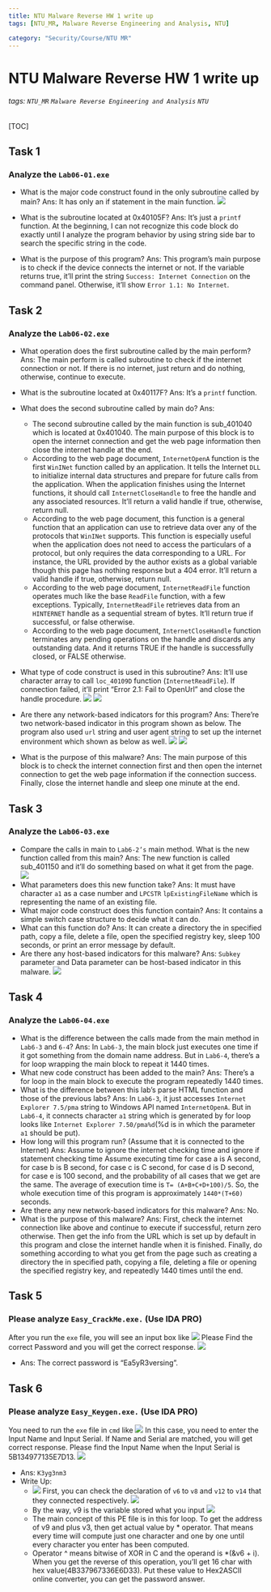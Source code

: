 ```yaml
---
title: NTU Malware Reverse HW 1 write up
tags: [NTU_MR, Malware Reverse Engineering and Analysis, NTU]

category: "Security/Course/NTU MR"
---
```


# NTU Malware Reverse HW 1 write up
###### tags: `NTU_MR` `Malware Reverse Engineering and Analysis` `NTU`
[TOC]


## Task 1

### Analyze the `Lab06-01.exe`
* What is the major code construct found in the only subroutine called by main?
Ans: It has only an if statement in the main function.
![](https://imgur.com/JZiz0BC.png)

* What is the subroutine located at 0x40105F?
Ans: It’s just a `printf` function. At the beginning, I can not recognize this code block do exactly until I analyze the program behavior by using string side bar to search the specific string in the code.

* What is the purpose of this program?
Ans: This program’s main purpose is to check if the device connects the internet or not. If the variable returns true, it’ll print the string `Success: Internet Connection` on the command panel. Otherwise, it’ll show `Error 1.1: No Internet`.

## Task 2

### Analyze the `Lab06-02.exe`
* What operation does the first subroutine called by the main perform?
Ans: The main perform is called subroutine to check if the internet connection or not. If there is no internet, just return and do nothing, otherwise, continue to execute.

* What is the subroutine located at 0x40117F?
Ans: It’s a `printf` function.

* What does the second subroutine called by main do?
Ans: 
    * The second subroutine called by the main function is sub_401040 which is located at 0x401040. The main purpose of this block is to open the internet connection and get the web page information then close the internet handle at the end.
    * According to the web page document, `InternetOpenA` function is the first `WinINet` function called by an application. It tells the Internet `DLL` to initialize internal data structures and prepare for future calls from the application. When the application finishes using the Internet functions, it should call `InternetCloseHandle` to free the handle and any associated resources. It’ll return a valid handle if true, otherwise, return null.
    * According to the web page document, this function is a general function that an application can use to retrieve data over any of the protocols that `WinINet` supports. This function is especially useful when the application does not need to access the particulars of a protocol, but only requires the data corresponding to a URL. For instance, the URL provided by the author exists as a global variable though this page has nothing response but a 404 error. It’ll return a valid handle if true, otherwise, return null.
    * According to the web page document, `InternetReadFile` function operates much like the base `ReadFile` function, with a few exceptions. Typically, `InternetReadFile` retrieves data from an `HINTERNET` handle as a sequential stream of bytes. It’ll return true if successful, or false otherwise.
    * According to the web page document, `InternetCloseHandle` function terminates any pending operations on the handle and discards any outstanding data. And it returns TRUE if the handle is successfully closed, or FALSE otherwise.
    
* What type of code construct is used in this subroutine?
Ans: It’ll use character array to call `loc_40109D` function (`InternetReadFile`). If connection failed, it’ll print “Error 2.1: Fail to OpenUrl” and close the handle procedure.
![](https://imgur.com/srwCZI9.png)
![](https://imgur.com/HxuA1cB.png)

* Are there any network-based indicators for this program?
Ans: There’re two network-based indicator in this program shown as below. The program also used `url` string and user agent string to set up the internet environment which shown as below as well.
![](https://imgur.com/v39bOOb.png)
![](https://imgur.com/DCDMFOY.png)

* What is the purpose of this malware?
Ans: The main purpose of this block is to check the internet connection first and then open the internet connection to get the web page information if the connection success. Finally, close the internet handle and sleep one minute at the end.


## Task 3

### Analyze the `Lab06-03.exe`
* Compare the calls in main to `Lab6-2’s` main method. What is the new function called from this main?
Ans: The new function is called sub_401150 and it’ll do something based on what it get from the page.
![](https://imgur.com/RsxJaYh.png)
* What parameters does this new function take?
Ans: It must have character `a1` as a case number and `LPCSTR` `lpExistingFileName` which is representing the name of an existing file.
* What major code construct does this function contain?
Ans: It contains a simple switch case structure to decide what it can do.
* What can this function do?
Ans: It can create a directory the in specified path, copy a file, delete a file, open the specified registry key, sleep 100 seconds, or print an error message by default.
* Are there any host-based indicators for this malware?
Ans: `Subkey` parameter and Data parameter can be host-based indicator in this malware.
![](https://imgur.com/GFfAUJj.png)


## Task 4

### Analyze the `Lab06-04.exe`
* What is the difference between the calls made from the main method in `Lab6-3` and `6-4`?
Ans: In `Lab6-3`, the main block just executes one time if it got something from the domain name address. But in `Lab6-4`, there’s a for loop wrapping the main block to repeat it 1440 times.
* What new code construct has been added to the main?
Ans: There’s a for loop in the main block to execute the program repeatedly 1440 times. 
* What is the difference between this lab’s parse HTML function and those of the previous labs?
	Ans: In `Lab6-3`, it just accesses `Internet Explorer 7.5/pma` string to Windows API named `InternetOpenA`. But in `Lab6-4`, it connects character `a1` string which is generated by for loop looks like `Internet Explorer 7.50/pma%d`(%d is in which the parameter `a1` should be put).
* How long will this program run? (Assume that it is connected to the Internet)
	Ans: Assume to ignore the internet checking time and ignore if statement checking time Assume executing time for case a is A second, for case b is B second, for case c is C second, for case d is D second, for case e is 100 second, and the probability of all cases that we get are the same. The average of execution time is `T= (A+B+C+D+100)/5`. So, the whole execution time of this program is approximately `1440*(T+60)` seconds.
* Are there any new network-based indicators for this malware?
	Ans: No.
* What is the purpose of this malware?
	Ans: First, check the internet connection like above and continue to execute if successful, return zero otherwise. Then get the info from the URL which is set up by default in this program and close the internet handle when it is finished. Finally, do something according to what you get from the page such as creating a directory the in specified path, copying a file, deleting a file or opening the specified registry key, and repeatedly 1440 times until the end.


## Task 5

### Please analyze `Easy_CrackMe.exe.` (Use IDA PRO)
After you run the `exe` file, you will see an input box like
![](https://imgur.com/4dfSoEB.png)
Please Find the correct Password and you will get the correct response.
![](https://imgur.com/HRouxSn.png)
* Ans: The correct password is “Ea5yR3versing”.


## Task 6

### Please analyze `Easy_Keygen.exe.` (Use IDA PRO)
You need to run the `exe` file in `cmd` like
![](https://imgur.com/WC5As8K.png)
In this case, you need to enter the Input Name and Input Serial. If Name and Serial are matched, you will get correct response. Please find the Input Name when the Input Serial is 5B134977135E7D13.
![](https://imgur.com/YjtwGlP.png)
* Ans: `K3yg3nm3`
* Write Up: 
    * ![](https://imgur.com/LGEcoDe.png)
    First, you can check the declaration of `v6` to `v8` and `v12` to `v14` that they connected respectively.
    ![](https://imgur.com/sqSoUJo.png)
    * By the way, v9 is the variable stored what you input
    ![](https://imgur.com/Fq3FgzO.png)
    * The main concept of this PE file is in this for loop. To get the address of v9 and plus v3, then get actual value by * operator. That means every time will compute just one character and one by one until every character you enter has been computed.
    * Operator ^ means bitwise of XOR in C and the operand is *(&v6 + i). When you get the reverse of this operation, you’ll get 16 char with hex value(4B337967336E6D33). Put these value to Hex2ASCII online converter, you can get the password answer.
